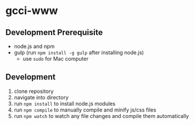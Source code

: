 # gcci-www

## Development Prerequisite
- node.js and npm
- gulp (run `npm install -g gulp` after installing node.js)
  - use `sudo` for Mac computer

## Development
1. clone repository
2. navigate into directory
3. run `npm install` to install node.js modules
4. run `npm compile` to manually compile and minify js/css files
5. run `npm watch` to watch any file changes and compile them automatically
